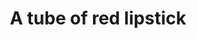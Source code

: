 ---
layout:       post
title:        A tube of red lipstick
url:          "/posts/iwd2021.html"
canonical_url: "/posts/iwd2021.html"
redirect_to: /posts/iwd2021.html
---